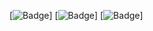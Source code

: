 [![Badge](https://cp-logo.vercel.app/codeforces/nathaliaop)]
[![Badge](https://cp-logo.vercel.app/atcoder/nathaliaop)]
[![Badge](https://cp-logo.vercel.app/uri/384586)]


<!--
**nathaliaop/nathaliaop** is a ✨ _special_ ✨ repository because its `README.md` (this file) appears on your GitHub profile.

Here are some ideas to get you started:

- 🔭 I’m currently working on ...
- 🌱 I’m currently learning ...
- 👯 I’m looking to collaborate on ...
- 🤔 I’m looking for help with ...
- 💬 Ask me about ...
- 📫 How to reach me: ...
- 😄 Pronouns: ...
- ⚡ Fun fact: ...
-->
